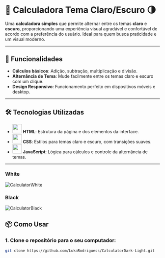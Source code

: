 # 🧮 **Calculadora Tema Claro/Escuro** 🌗

Uma **calculadora simples** que permite alternar entre os temas **claro** e **escuro**, proporcionando uma experiência visual agradável e confortável de acordo com a preferência do usuário. Ideal para quem busca praticidade e um visual moderno.

---

## 🚀 **Funcionalidades**

- **Cálculos básicos**: Adição, subtração, multiplicação e divisão.
- **Alternância de Tema**: Mude facilmente entre os temas claro e escuro com um clique.
- **Design Responsivo**: Funcionamento perfeito em dispositivos móveis e desktop.

---

## 🛠️ **Tecnologias Utilizadas**

- <img src="https://upload.wikimedia.org/wikipedia/commons/thumb/6/61/HTML5_logo_2.svg/320px-HTML5_logo_2.svg.png" height="30" width="30"> **HTML**: Estrutura da página e dos elementos da interface.
- <img src="https://upload.wikimedia.org/wikipedia/commons/d/d5/CSS3_logo_and_wordmark.svg" height="30" width="30"> **CSS**: Estilos para temas claro e escuro, com transições suaves.
- <img src="https://upload.wikimedia.org/wikipedia/commons/6/61/JavaScript_logo_2.svg" height="30" width="30"> **JavaScript**: Lógica para cálculos e controle da alternância de temas.

---

### White
![CalculatorWhite](https://github.com/user-attachments/assets/de1961ca-8d27-48b7-a569-d4aa4c3f96df)
### Black
![CalculatorBlack](https://github.com/user-attachments/assets/27c79a12-feb3-4094-a53e-bcc95a385d74)

## 📦 **Como Usar**

### 1. Clone o repositório para o seu computador:
```bash
git clone https://github.com/LukaRodriguess/CalculatorDark-Light.git
